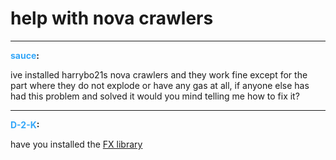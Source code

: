 # help with nova crawlers


---
<strong><span style="color:#34a7f9;">sauce</span>:</strong>

<p>ive installed harrybo21s nova crawlers and they work fine except for the part where they do not explode or have any gas at all, if anyone else has had this problem and solved it would you mind telling me how to fix it?</p>

---
<strong><span style="color:#34a7f9;">D-2-K</span>:</strong>

<p>have you installed the <a href="https://mega.nz/file/CHg2jCyB#drrmgHZY_23SuElj8mpnY-QekGCYkzJMA9qzxQXQnYM">FX library</a></p>
